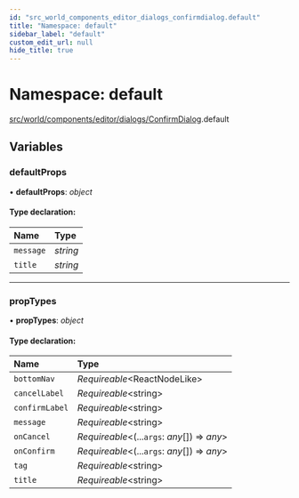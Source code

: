 ```yaml
---
id: "src_world_components_editor_dialogs_confirmdialog.default"
title: "Namespace: default"
sidebar_label: "default"
custom_edit_url: null
hide_title: true
---
```


# Namespace: default

[src/world/components/editor/dialogs/ConfirmDialog](src_world_components_editor_dialogs_confirmdialog.md).default

## Variables

### defaultProps

• **defaultProps**: *object*

#### Type declaration:

Name | Type |
:------ | :------ |
`message` | *string* |
`title` | *string* |

___

### propTypes

• **propTypes**: *object*

#### Type declaration:

Name | Type |
:------ | :------ |
`bottomNav` | *Requireable*<ReactNodeLike\> |
`cancelLabel` | *Requireable*<string\> |
`confirmLabel` | *Requireable*<string\> |
`message` | *Requireable*<string\> |
`onCancel` | *Requireable*<(...`args`: *any*[]) => *any*\> |
`onConfirm` | *Requireable*<(...`args`: *any*[]) => *any*\> |
`tag` | *Requireable*<string\> |
`title` | *Requireable*<string\> |
